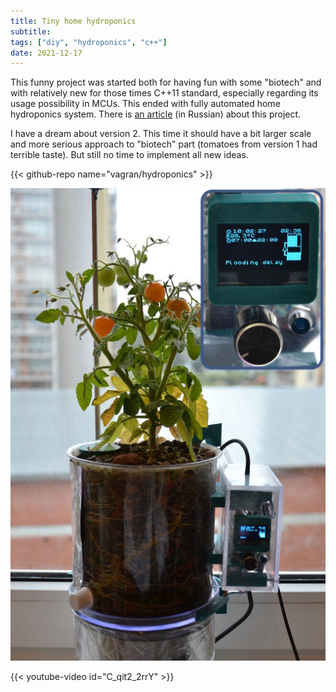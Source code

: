 ```yaml
---
title: Tiny home hydroponics
subtitle:
tags: ["diy", "hydroponics", "c++"]
date: 2021-12-17
---
```


This funny project was started both for having fun with some "biotech" and with relatively new for 
those times C++11 standard, especially regarding its usage possibility in MCUs. This ended with 
fully automated home hydroponics system.  There is [an article](https://habr.com/ru/post/385135/) 
(in Russian) about this project.

I have a dream about version 2. This time it should have a bit larger scale and more serious 
approach to "biotech" part (tomatoes from version 1 had terrible taste). But still no time to
implement all new ideas.

{{< github-repo name="vagran/hydroponics" >}}

<!--more-->

![Overview](./images/overview.jpg)

{{< youtube-video id="C_qit2_2rrY" >}}